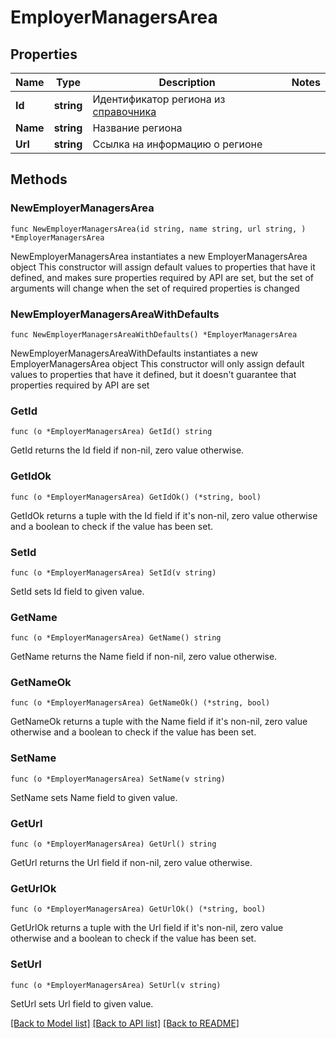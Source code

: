 # EmployerManagersArea

## Properties

Name | Type | Description | Notes
------------ | ------------- | ------------- | -------------
**Id** | **string** | Идентификатор региона из [справочника](#tag/Obshie-spravochniki/operation/get-areas) | 
**Name** | **string** | Название региона | 
**Url** | **string** | Ссылка на информацию о регионе | 

## Methods

### NewEmployerManagersArea

`func NewEmployerManagersArea(id string, name string, url string, ) *EmployerManagersArea`

NewEmployerManagersArea instantiates a new EmployerManagersArea object
This constructor will assign default values to properties that have it defined,
and makes sure properties required by API are set, but the set of arguments
will change when the set of required properties is changed

### NewEmployerManagersAreaWithDefaults

`func NewEmployerManagersAreaWithDefaults() *EmployerManagersArea`

NewEmployerManagersAreaWithDefaults instantiates a new EmployerManagersArea object
This constructor will only assign default values to properties that have it defined,
but it doesn't guarantee that properties required by API are set

### GetId

`func (o *EmployerManagersArea) GetId() string`

GetId returns the Id field if non-nil, zero value otherwise.

### GetIdOk

`func (o *EmployerManagersArea) GetIdOk() (*string, bool)`

GetIdOk returns a tuple with the Id field if it's non-nil, zero value otherwise
and a boolean to check if the value has been set.

### SetId

`func (o *EmployerManagersArea) SetId(v string)`

SetId sets Id field to given value.


### GetName

`func (o *EmployerManagersArea) GetName() string`

GetName returns the Name field if non-nil, zero value otherwise.

### GetNameOk

`func (o *EmployerManagersArea) GetNameOk() (*string, bool)`

GetNameOk returns a tuple with the Name field if it's non-nil, zero value otherwise
and a boolean to check if the value has been set.

### SetName

`func (o *EmployerManagersArea) SetName(v string)`

SetName sets Name field to given value.


### GetUrl

`func (o *EmployerManagersArea) GetUrl() string`

GetUrl returns the Url field if non-nil, zero value otherwise.

### GetUrlOk

`func (o *EmployerManagersArea) GetUrlOk() (*string, bool)`

GetUrlOk returns a tuple with the Url field if it's non-nil, zero value otherwise
and a boolean to check if the value has been set.

### SetUrl

`func (o *EmployerManagersArea) SetUrl(v string)`

SetUrl sets Url field to given value.



[[Back to Model list]](../README.md#documentation-for-models) [[Back to API list]](../README.md#documentation-for-api-endpoints) [[Back to README]](../README.md)


